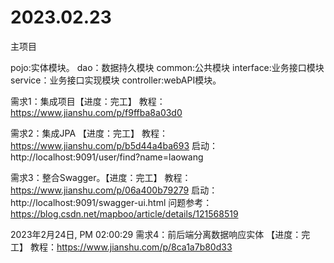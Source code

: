 # 2023.02.23
主项目

pojo:实体模块。
dao：数据持久模块
common:公共模块
interface:业务接口模块
service：业务接口实现模块
controller:webAPI模块。

需求1：集成项目【进度：完工】
教程：https://www.jianshu.com/p/f9ffba8a03d0

需求2：集成JPA 【进度：完工】
教程： https://www.jianshu.com/p/b5d44a4ba693
启动： http://localhost:9091/user/find?name=laowang

需求3：整合Swagger。【进度：完工】
教程：https://www.jianshu.com/p/06a400b79279
启动：http://localhost:9091/swagger-ui.html
问题参考：https://blog.csdn.net/mapboo/article/details/121568519

2023年2月24日, PM 02:00:29
需求4：前后端分离数据响应实体 【进度：完工】
教程：https://www.jianshu.com/p/8ca1a7b80d33


 